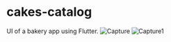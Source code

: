 # cakes-catalog
UI of a bakery app using Flutter.
![Capture](https://user-images.githubusercontent.com/82043391/114895053-c96c4e00-9e2c-11eb-8043-f40a529d2b90.PNG)
![Capture1](https://user-images.githubusercontent.com/82043391/114895066-ccffd500-9e2c-11eb-8008-5578166ecf41.PNG)
